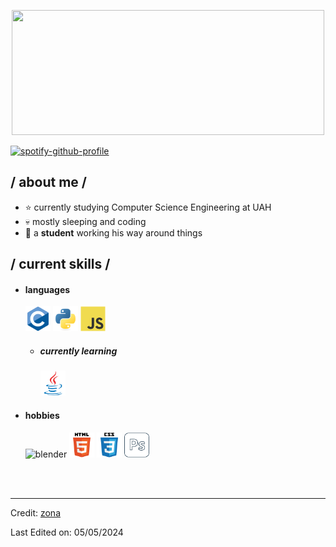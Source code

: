 <p align = center ><img src="https://i.postimg.cc/Qxn2jcRM/Proyecto-nuevo.png" width="500" height="200"/> </p>

<div>

[![spotify-github-profile](https://spotify-github-profile.vercel.app/api/view?uid=javier.alonsop9&cover_image=true&theme=default&show_offline=false&background_color=121212&interchange=true&bar_color=5fbc5c&bar_color_cover=false)](https://github.com/kittinan/spotify-github-profile)

<h2> / about me /</h2>
  
- ⭐ currently studying Computer Science Engineering at UAH
- 💀 mostly sleeping and coding
- 👾 a **student** working his way around things
  
<h2> / current skills / </h2>
  
- <h4> languages </h4>
  <img src="https://raw.githubusercontent.com/devicons/devicon/master/icons/c/c-original.svg" alt="c" width="40" height="40"/>
  <img src="https://raw.githubusercontent.com/devicons/devicon/master/icons/python/python-original.svg" alt="python" width="40" height="40"/>
  <img src="https://raw.githubusercontent.com/devicons/devicon/master/icons/javascript/javascript-original.svg" alt="javascript" width="40" height="40"/>
  
  - <h5> currently learning </h5>
    <img src="https://raw.githubusercontent.com/devicons/devicon/master/icons/java/java-original.svg" alt="java" width="40" height="40"/>
  
- <h4> hobbies </h4>
  <img src="https://download.blender.org/branding/community/blender_community_badge_white.svg" alt="blender" width="40" height="40"/>
  <img src="https://raw.githubusercontent.com/devicons/devicon/master/icons/html5/html5-original-wordmark.svg" alt="html5" width="40" height="40"/>
  <img src="https://raw.githubusercontent.com/devicons/devicon/master/icons/css3/css3-original-wordmark.svg" alt="css3" width="40" height="40"/>
  <img src="https://raw.githubusercontent.com/devicons/devicon/master/icons/photoshop/photoshop-line.svg" alt="photoshop" width="40" height="40"/>
  
  </br></br>
  
<div align="right">

  </div>
  </div>

------
Credit: [zona](https://github.com/zona05)

Last Edited on: 05/05/2024
